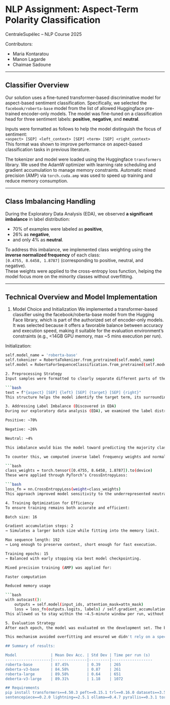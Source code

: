 
# NLP Assignment: Aspect-Term Polarity Classification
CentraleSupélec – NLP Course 2025


Contributors:
- Maria Kontaratou
- Manon Lagarde
- Chaimae Sadoune

---

## Classifier Overview

Our solution uses a fine-tuned transformer-based discriminative model for aspect-based sentiment classification. Specifically, we selected the `facebook/roberta-base` model from the list of allowed Huggingface pre-trained encoder-only models. The model was fine-tuned on a classification head for three sentiment labels: **positive**, **negative**, and **neutral**.

Inputs were formatted as follows to help the model distinguish the focus of sentiment:  
`<aspect> [SEP] <left_context> [SEP] <term> [SEP] <right_context>`  
This format was shown to improve performance on aspect-based classification tasks in previous literature.

The tokenizer and model were loaded using the Huggingface `transformers` library. We used the AdamW optimizer with learning rate scheduling and gradient accumulation to manage memory constraints. Automatic mixed precision (AMP) via `torch.cuda.amp` was used to speed up training and reduce memory consumption.

---

## Class Imbalancing Handling
During the Exploratory Data Analysis (EDA), we observed **a significant imbalance** in label distribution:  
- 70% of examples were labeled as **positive**,  
- 26% as **negative**,  
- and only 4% as **neutral**.

To address this imbalance, we implemented class weighting using the **inverse normalized frequency** of each class:  
`[0.4755, 8.6458, 1.8787]` (corresponding to positive, neutral, and negative).  
These weights were applied to the cross-entropy loss function, helping the model focus more on the minority classes without overfitting.

---

## Technical Overview and Model Implementation
1. Model Choice and Initialization
We implemented a transformer-based classifier using the facebook/roberta-base model from the Hugging Face library, which is part of the authorized set of encoder-only models. It was selected because it offers a favorable balance between accuracy and execution speed, making it suitable for the evaluation environment’s constraints (e.g., <14GB GPU memory, max ~5 mins execution per run).

Initialization:

```bash
self.model_name = 'roberta-base'
self.tokenizer = RobertaTokenizer.from_pretrained(self.model_name)
self.model = RobertaForSequenceClassification.from_pretrained(self.model_name, num_labels=3)

2. Preprocessing Strategy
Input samples were formatted to clearly separate different parts of the sentence:

```bash
text = f"{aspect} [SEP] {left} [SEP] {target} [SEP] {right}"
This structure helps the model identify the target term, its surrounding context, and the aspect category, all of which are crucial for accurate aspect-term polarity classification.

3. Addressing Label Imbalance (Discovered in EDA)
During our exploratory data analysis (EDA), we examined the label distribution in both traindata.csv and devdata.csv and found a significant imbalance:

Positive: ~70%

Negative: ~26%

Neutral: ~4%

This imbalance would bias the model toward predicting the majority class, thus hurting performance on minority classes, especially neutral.

To counter this, we computed inverse label frequency weights and normalized them to avoid over-scaling. The weights used were:

```bash
class_weights = torch.tensor([0.4755, 8.6458, 1.8787]).to(device)
These were applied through PyTorch’s CrossEntropyLoss:

```bash
loss_fn = nn.CrossEntropyLoss(weight=class_weights)
This approach improved model sensitivity to the underrepresented neutral and negative classes.

4. Training Optimization for Efficiency
To ensure training remains both accurate and efficient:

Batch size: 16

Gradient accumulation steps: 2
→ Simulates a larger batch size while fitting into the memory limit.

Max sequence length: 192
→ Long enough to preserve context, short enough for fast execution.

Training epochs: 15
→ Balanced with early stopping via best model checkpointing.

Mixed precision training (AMP) was applied for:

Faster computation

Reduced memory usage

```bash
with autocast():
    outputs = self.model(input_ids, attention_mask=attn_mask)
    loss = loss_fn(outputs.logits, labels) / self.gradient_accumulation_steps
This allowed us to stay within the ~4.5-minute window per run, without compromising accuracy.

5. Evaluation Strategy
After each epoch, the model was evaluated on the development set. The best-performing model across epochs (based on dev accuracy) was retained for final predictions.

This mechanism avoided overfitting and ensured we didn't rely on a specific epoch, making the system more robust.

## Summary of results:

Model               | Mean Dev Acc. | Std Dev | Time per run (s)
--------------------|---------------|---------|------------------
roberta-base        | 87.45%        | 0.39    | 265
deberta-v3-base     | 84.58%        | 0.87    | 261
roberta-large       | 89.58%        | 0.64    | 651
deberta-v3-large    | 89.31%        | 1.18    | 1072

## Requirements
pip install transformers==4.50.3 peft==0.15.1 trl==0.16.0 datasets==3.5.0 \
sentencepiece==0.2.0 lightning==2.5.1 ollama==0.4.7 pyrallis==0.3.1 torch==2.6.0
